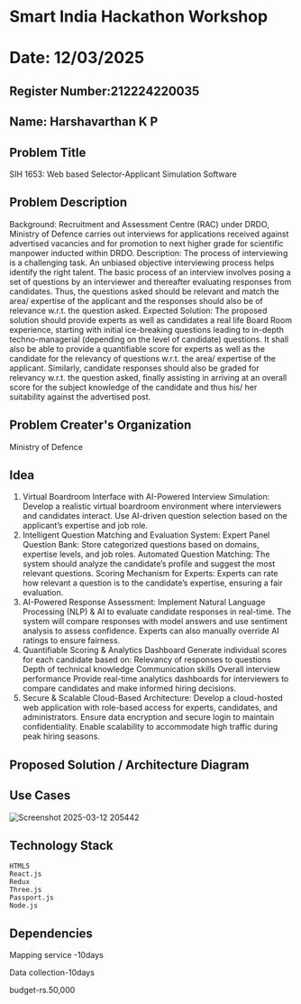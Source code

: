 # Smart India Hackathon Workshop
# Date: 12/03/2025
## Register Number:212224220035
## Name: Harshavarthan K P
## Problem Title
SIH 1653: Web based Selector-Applicant Simulation Software
## Problem Description
Background: Recruitment and Assessment Centre (RAC) under DRDO, Ministry of Defence carries out interviews for applications received against advertised vacancies and for promotion to next higher grade for scientific manpower inducted within DRDO. Description: The process of interviewing is a challenging task. An unbiased objective interviewing process helps identify the right talent. The basic process of an interview involves posing a set of questions by an interviewer and thereafter evaluating responses from candidates. Thus, the questions asked should be relevant and match the area/ expertise of the applicant and the responses should also be of relevance w.r.t. the question asked. Expected Solution: The proposed solution should provide experts as well as candidates a real life Board Room experience, starting with initial ice-breaking questions leading to in-depth techno-managerial (depending on the level of candidate) questions. It shall also be able to provide a quantifiable score for experts as well as the candidate for the relevancy of questions w.r.t. the area/ expertise of the applicant. Similarly, candidate responses should also be graded for relevancy w.r.t. the question asked, finally assisting in arriving at an overall score for the subject knowledge of the candidate and thus his/ her suitability against the advertised post.

## Problem Creater's Organization
Ministry of Defence

## Idea
1. Virtual Boardroom Interface with AI-Powered Interview Simulation:
Develop a realistic virtual boardroom environment where interviewers and candidates interact.
Use AI-driven question selection based on the applicant’s expertise and job role.
2. Intelligent Question Matching and Evaluation System:
Expert Panel Question Bank: Store categorized questions based on domains, expertise levels, and job roles.
Automated Question Matching: The system should analyze the candidate’s profile and suggest the most relevant questions.
Scoring Mechanism for Experts: Experts can rate how relevant a question is to the candidate’s expertise, ensuring a fair evaluation.
3. AI-Powered Response Assessment:
Implement Natural Language Processing (NLP) & AI to evaluate candidate responses in real-time.
The system will compare responses with model answers and use sentiment analysis to assess confidence.
Experts can also manually override AI ratings to ensure fairness.
4. Quantifiable Scoring & Analytics Dashboard
Generate individual scores for each candidate based on:
Relevancy of responses to questions
Depth of technical knowledge
Communication skills
Overall interview performance
Provide real-time analytics dashboards for interviewers to compare candidates and make informed hiring decisions.
5. Secure & Scalable Cloud-Based Architecture:
Develop a cloud-hosted web application with role-based access for experts, candidates, and administrators.
Ensure data encryption and secure login to maintain confidentiality.
Enable scalability to accommodate high traffic during peak hiring seasons.



## Proposed Solution / Architecture Diagram


## Use Cases
![Screenshot 2025-03-12 205442](https://github.com/user-attachments/assets/f0137e3c-78b2-4bda-a4e9-9401d83d2033)


## Technology Stack
```
HTML5
React.js
Redux
Three.js
Passport.js
Node.js
```

## Dependencies
Mapping service -10days

Data collection-10days

budget-rs.50,000
